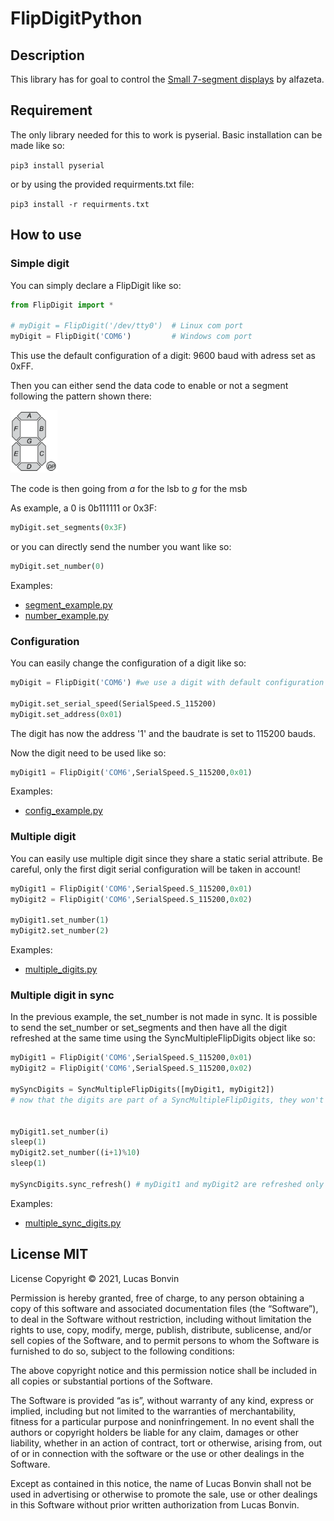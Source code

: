 # FlipDigitPython

## Description

This library has for goal to control the [Small 7-segment displays](https://flipdots.com/en/products-services/small-7-segment-displays/) by alfazeta.

## Requirement

The only library needed for this to work is pyserial. Basic installation can be made like so:

```pip3 install pyserial```

or by using the provided requirments.txt file:

```pip3 install -r requirments.txt```

## How to use

### Simple digit

You can simply declare a FlipDigit like so:

```python
from FlipDigit import *

# myDigit = FlipDigit('/dev/tty0') 	# Linux com port
myDigit = FlipDigit('COM6') 		# Windows com port
``` 

This use the default configuration of a digit: 9600 baud with adress set as 0xFF.

Then you can either send the data code to enable or not a segment following the pattern shown there:

<img src="./examples/7-segments.png" height="100">

The code is then going from _a_ for the lsb to _g_ for the msb

As example, a 0 is 0b111111 or 0x3F:

```python
myDigit.set_segments(0x3F)
``` 

or  you can directly send the number you want like so:

```python
myDigit.set_number(0)
``` 

Examples:
- [segment_example.py](./examples/segment_example.py)
- [number_example.py](./examples/number_example.py)

### Configuration

You can easily change the configuration of a digit like so:

```python
myDigit = FlipDigit('COM6')	#we use a digit with default configuration

myDigit.set_serial_speed(SerialSpeed.S_115200)
myDigit.set_address(0x01)
``` 

The digit has now the address '1' and the baudrate is set to 115200 bauds.

Now the digit need to be used like so:

```python
myDigit1 = FlipDigit('COM6',SerialSpeed.S_115200,0x01)
``` 

Examples:
- [config_example.py](./examples/config_example.py)

### Multiple digit

You can easily use multiple digit since they share a static serial attribute. Be careful, only the first digit serial configuration will be taken in account!

```python
myDigit1 = FlipDigit('COM6',SerialSpeed.S_115200,0x01)
myDigit2 = FlipDigit('COM6',SerialSpeed.S_115200,0x02)

myDigit1.set_number(1)
myDigit2.set_number(2)
```

Examples:
- [multiple_digits.py](./examples/multiple_digits.py)

### Multiple digit in sync

In the previous example, the set_number is not made in sync. It is possible to send the set_number or set_segments and then have all the digit refreshed at the same time using the SyncMultipleFlipDigits object like so: 

```python
myDigit1 = FlipDigit('COM6',SerialSpeed.S_115200,0x01)
myDigit2 = FlipDigit('COM6',SerialSpeed.S_115200,0x02)

mySyncDigits = SyncMultipleFlipDigits([myDigit1, myDigit2])
# now that the digits are part of a SyncMultipleFlipDigits, they won't be refreshed automatically


myDigit1.set_number(i)	 		
sleep(1)
myDigit2.set_number((i+1)%10)
sleep(1)

mySyncDigits.sync_refresh() # myDigit1 and myDigit2 are refreshed only here!

```

Examples:
- [multiple_sync_digits.py](./examples/multiple_sync_digits.py)


## License MIT

License
Copyright © 2021, Lucas Bonvin

Permission is hereby granted, free of charge, to any person obtaining a copy of this software and associated documentation files (the “Software”), to deal in the Software without restriction, including without limitation the rights to use, copy, modify, merge, publish, distribute, sublicense, and/or sell copies of the Software, and to permit persons to whom the Software is furnished to do so, subject to the following conditions:

The above copyright notice and this permission notice shall be included in all copies or substantial portions of the Software.

The Software is provided “as is”, without warranty of any kind, express or implied, including but not limited to the warranties of merchantability, fitness for a particular purpose and noninfringement. In no event shall the authors or copyright holders be liable for any claim, damages or other liability, whether in an action of contract, tort or otherwise, arising from, out of or in connection with the software or the use or other dealings in the Software.

Except as contained in this notice, the name of Lucas Bonvin shall not be used in advertising or otherwise to promote the sale, use or other dealings in this Software without prior written authorization from Lucas Bonvin.